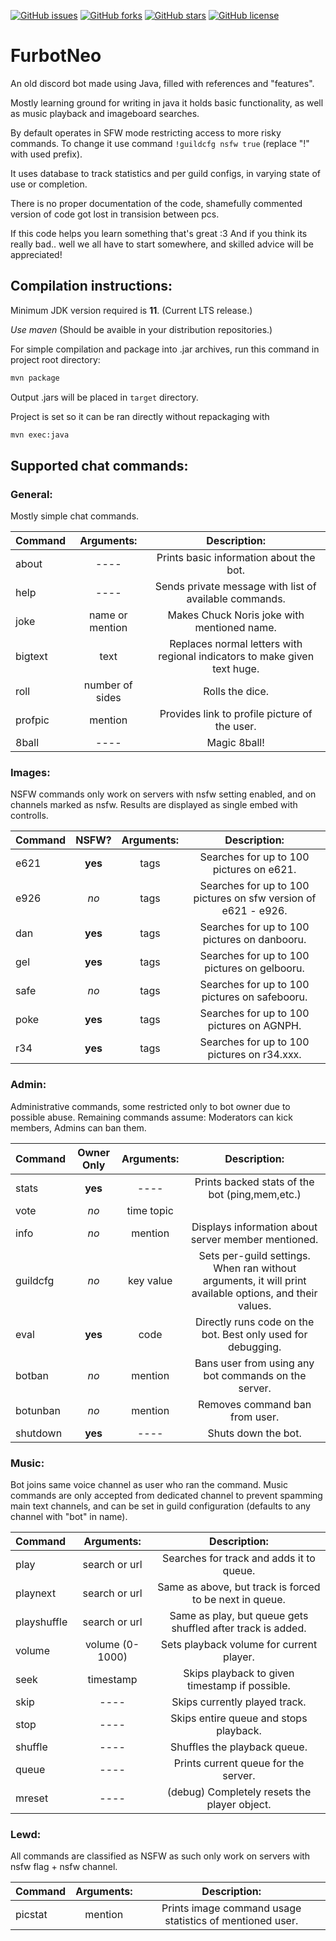<!-- Badges -->
[![GitHub issues](https://img.shields.io/github/issues/Kuborros/FurbotNeo?style=flat-square)](https://github.com/Kuborros/FurbotNeo/issues)
[![GitHub forks](https://img.shields.io/github/forks/Kuborros/FurbotNeo?style=flat-square)](https://github.com/Kuborros/FurbotNeo/network)
[![GitHub stars](https://img.shields.io/github/stars/Kuborros/FurbotNeo?style=flat-square)](https://github.com/Kuborros/FurbotNeo/stargazers)
[![GitHub license](https://img.shields.io/github/license/Kuborros/FurbotNeo?style=flat-square)](https://github.com/Kuborros/FurbotNeo/blob/master/LICENSE)
# FurbotNeo

An old discord bot made using Java, filled with references and "features".

Mostly learning ground for writing in java it holds basic functionality, as well as music playback and imageboard searches.

By default operates in SFW mode restricting access to more risky commands.
To change it use command ``!guildcfg nsfw true`` (replace "!" with used prefix).

It uses database to track statistics and per guild configs, in varying state of use or completion.

There is no proper documentation of the code, shamefully commented version of code got lost in transision between pcs.

If this code helps you learn something that's great :3
And if you think its really bad.. well we all have to start somewhere, and skilled advice will be appreciated!





## Compilation instructions: 

Minimum JDK version required is **11**. (Current LTS release.)

_Use maven_ (Should be avaible in your distribution repositories.)

For simple compilation and package into .jar archives, run this command in project root directory:
```bash
mvn package
```
Output .jars will be placed in ``target`` directory.

Project is set so it can be ran directly without repackaging with 

```bash
mvn exec:java
```

## Supported chat commands:

### General:
Mostly simple chat commands.

| **Command**   |  **Arguments:**   |             **Description:**              |
| :------------ |:-----------------:| :----------------------------------------:|
| about         |   ----            | Prints basic information about the bot. |
| help          |   ----            | Sends private message with list of available commands. |
| joke          | name or mention   | Makes Chuck Noris joke with mentioned name.|
| bigtext       | text              | Replaces normal letters with regional indicators to make given text huge.|
| roll          | number of sides   | Rolls the dice.             |
| profpic       | mention           | Provides link to profile picture of the user. |
| 8ball         |   ----            | Magic 8ball! |

### Images:
NSFW commands only work on servers with nsfw setting enabled, and on channels marked as nsfw.
Results are displayed as single embed with controlls.

| **Command**   | **NSFW?** |  **Arguments:**   |             **Description:**              |
| :------------ |:---------:|:----------:| :----------------------------------------:|
| e621          |  **yes**  |  tags      | Searches for up to 100 pictures on e621. |
| e926          |   *no*    |  tags      | Searches for up to 100 pictures on sfw version of e621 - e926. |
| dan           |  **yes**  |  tags      | Searches for up to 100 pictures on danbooru.|
| gel           |  **yes**  |  tags      | Searches for up to 100 pictures on gelbooru.|
| safe          |   *no*    |  tags      | Searches for up to 100 pictures on safebooru.|
| poke          |  **yes**  |  tags      | Searches for up to 100 pictures on AGNPH. |
| r34           |  **yes**  |  tags      | Searches for up to 100 pictures on r34.xxx.|

### Admin:
Administrative commands, some restricted only to bot owner due to possible abuse.
Remaining commands assume: Moderators can kick members, Admins can ban them.

| **Command**   | **Owner Only** |  **Arguments:**   |             **Description:**              |
| :------------ |:--------------:|:----------:| :----------------------------------------:|
| stats         |  **yes**       |  ----      | Prints backed stats of the bot (ping,mem,etc.) |
| vote          |   *no*         | time topic | 
| info          |   *no*         |  mention   | Displays information about server member mentioned. |
| guildcfg      |   *no*         |  key value | Sets per-guild settings. When ran without arguments, it will print available options, and their values.|
| eval          |  **yes**       |  code      | Directly runs code on the bot. Best only used for debugging.|
| botban        |   *no*         |  mention   | Bans user from using any bot commands on the server.|
| botunban      |   *no*         |  mention   | Removes command ban from user. |
| shutdown      |  **yes**       |  ----      | Shuts down the bot.|

### Music:
Bot joins same voice channel as user who ran the command.
Music commands are only accepted from dedicated channel to prevent spamming main text channels, and can be set in guild configuration (defaults to any channel with "bot" in name).

| **Command**   |  **Arguments:**   |             **Description:**              |
| :------------ |:-----------------:| :----------------------------------------:|
| play          | search or url     | Searches for track and adds it to queue. |
| playnext      | search or url     | Same as above, but track is forced to be next in queue. |
| playshuffle   | search or url     | Same as play, but queue gets shuffled after track is added.|
| volume        | volume (0-1000)   | Sets playback volume for current player.|
| seek          | timestamp         | Skips playback to given timestamp if possible.|
| skip          |   ----            | Skips currently played track. |
| stop          |   ----            | Skips entire queue and stops playback. |
| shuffle       |   ----            | Shuffles the playback queue. |
| queue         |   ----            | Prints current queue for the server. |
| mreset        |   ----            | (debug) Completely resets the player object. |

### Lewd:
All commands are classified as NSFW as such only work on servers with nsfw flag + nsfw channel.

| **Command**   |  **Arguments:**   |             **Description:**              |
| :------------ |:-----------------:| :----------------------------------------:|
| picstat       | mention           | Prints image command usage statistics of mentioned user. |
